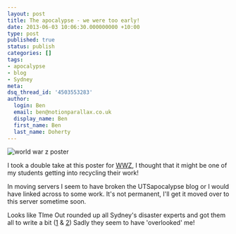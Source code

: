 ```yaml
---
layout: post
title: The apocalypse - we were too early!
date: 2013-06-03 10:06:30.000000000 +10:00
type: post
published: true
status: publish
categories: []
tags:
- apocalypse
- blog
- Sydney
meta:
dsq_thread_id: '4503553283'
author:
  login: Ben
  email: ben@notionparallax.co.uk
  display_name: Ben
  first_name: Ben
  last_name: Doherty
---
```

<p><img class="alignnone size-large wp-image-1391" alt="world war z poster" src="{{ site.baseurl }}/assets/worldwarzposter1-1024x463.jpg" /></p>
<p>I took a double take at this poster for <a href="http://www.worldwarzmovie.com/">WWZ</a>, I thought that it might be one of my students getting into recycling their work!</p>
<p>In moving servers I seem to have broken the UTSapocalypse blog or I would have linked across to some work. It's not permanent, I'll get it moved over to this server sometime soon.</p>
<p>Looks like TIme Out rounded up all Sydney's disaster experts and got them all to write a bit (<a href="http://www.au.timeout.com/sydney/the-bridge/features/9359/apocalypse-sydney-part-1">1</a> & <a href="http://www.au.timeout.com/sydney/the-bridge/features/9365/apocalypse-sydney-part-2">2</a>) Sadly they seem to have 'overlooked' me!</p>
